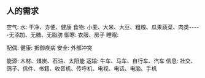 ## 人的需求
空气:
水: 干净、方便、健康
食物: 小麦、大米、大豆、粗粮、瓜果蔬菜、肉类-----无添加、无糖、无脂肪
御寒: 衣服、房子
睡眠: 

配偶: 
健康: 抵御疾病
安全: 外部冲突

能源: 木材、煤炭、石油、太阳能
运输: 牛车、马车、自行车、汽车
信息: 社交、鸽子、信件、书籍、收音机、传呼机、电视、电话、电脑、手机